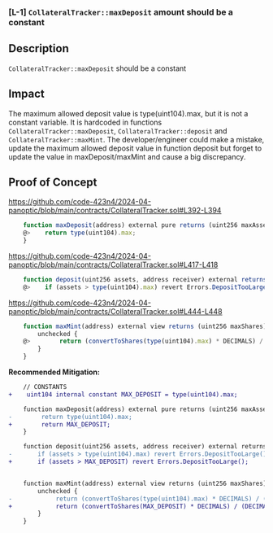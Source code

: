 ### [L-1] `CollateralTracker::maxDeposit` amount should be a constant

## Description
`CollateralTracker::maxDeposit` should be a constant

## Impact
The maximum allowed deposit value is type(uint104).max, but it is not a constant variable. It is hardcoded in functions `CollateralTracker::maxDeposit`, `CollateralTracker::deposit` and `CollateralTracker::maxMint`. The developer/engineer could make a mistake, update the maximum allowed deposit value in function deposit but forget to update the value in maxDeposit/maxMint and cause a big discrepancy.

## Proof of Concept

https://github.com/code-423n4/2024-04-panoptic/blob/main/contracts/CollateralTracker.sol#L392-L394

```javascript
    function maxDeposit(address) external pure returns (uint256 maxAssets) {
    @>    return type(uint104).max;
    }
```

https://github.com/code-423n4/2024-04-panoptic/blob/main/contracts/CollateralTracker.sol#L417-L418

```javascript
    function deposit(uint256 assets, address receiver) external returns (uint256 shares) {
    @>    if (assets > type(uint104).max) revert Errors.DepositTooLarge();

```

https://github.com/code-423n4/2024-04-panoptic/blob/main/contracts/CollateralTracker.sol#L444-L448

```javascript
    function maxMint(address) external view returns (uint256 maxShares) {
        unchecked {
    @>        return (convertToShares(type(uint104).max) * DECIMALS) / (DECIMALS + COMMISSION_FEE);
        }
    }
```

**Recommended Mitigation:**

```diff
    // CONSTANTS
+    uint104 internal constant MAX_DEPOSIT = type(uint104).max;

    function maxDeposit(address) external pure returns (uint256 maxAssets) {
-        return type(uint104).max;
+        return MAX_DEPOSIT;
    }

    function deposit(uint256 assets, address receiver) external returns (uint256 shares) {
-       if (assets > type(uint104).max) revert Errors.DepositTooLarge();
+       if (assets > MAX_DEPOSIT) revert Errors.DepositTooLarge();


    function maxMint(address) external view returns (uint256 maxShares) {
        unchecked {
-            return (convertToShares(type(uint104).max) * DECIMALS) / (DECIMALS + COMMISSION_FEE);
+            return (convertToShares(MAX_DEPOSIT) * DECIMALS) / (DECIMALS + COMMISSION_FEE);
        }
    }

```
